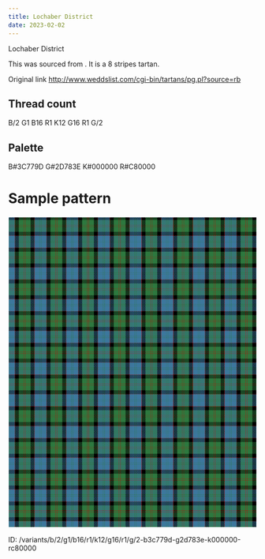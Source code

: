 ```yaml
---
title: Lochaber District
date: 2023-02-02
---
```

Lochaber District

This was sourced from <no value>.  It is a 8 stripes tartan.

Original link http://www.weddslist.com/cgi-bin/tartans/pg.pl?source=rb

## Thread count
B/2 G1 B16 R1 K12 G16 R1 G/2

## Palette
B#3C779D G#2D783E K#000000 R#C80000

# Sample pattern

![Tartan detail](tartan.png "B/2 G1 B16 R1 K12 G16 R1 G/2 tartan")

ID: /variants/b/2/g1/b16/r1/k12/g16/r1/g/2-b3c779d-g2d783e-k000000-rc80000